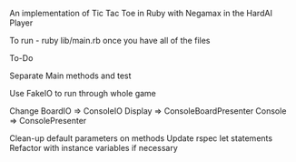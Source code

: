 An implementation of Tic Tac Toe in Ruby with Negamax in the HardAI Player

To run -
    ruby lib/main.rb once you have all of the files

To-Do

Separate Main methods and test

Use FakeIO to run through whole game

Change  BoardIO => ConsoleIO
        Display => ConsoleBoardPresenter
        Console => ConsolePresenter

Clean-up default parameters on methods
	Update rspec let statements
	Refactor with instance variables if necessary

